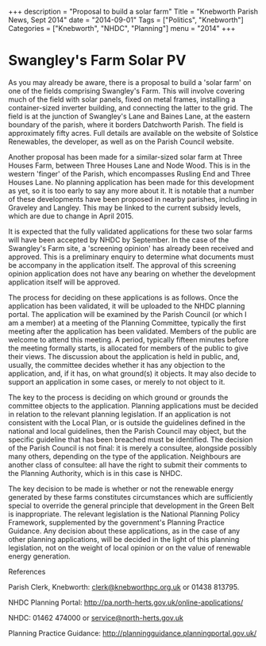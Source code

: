 +++
description = "Proposal to build a solar farm"
Title = "Knebworth Parish News, Sept 2014"
date = "2014-09-01"
Tags = ["Politics", "Knebworth"]
Categories = ["Knebworth", "NHDC", "Planning"]
menu = "2014"
+++

# Swangley's Farm Solar PV

As you may already be aware, there is a proposal to build a 'solar farm'
on one of the fields comprising Swangley's Farm. This will involve
covering much of the field with solar panels, fixed on metal frames,
installing a container-sized inverter building, and connecting the
latter to the grid. The field is at the junction of Swangley's Lane and
Baines Lane, at the eastern boundary of the parish, where it borders
Datchworth Parish. The field is approximately fifty acres. Full details
are available on the website of Solstice Renewables, the developer, as
well as on the Parish Council website.

Another proposal has been made for a similar-sized solar farm at Three
Houses Farm, between Three Houses Lane and Node Wood. This is in the
western 'finger' of the Parish, which encompasses Rusling End and Three
Houses Lane. No planning application has been made for this development
as yet, so it is too early to say any more about it. It is notable that
a number of these developments have been proposed in nearby parishes,
including in Graveley and Langley. This may be linked to the current
subsidy levels, which are due to change in April 2015.

It is expected that the fully validated applications for these two solar
farms will have been accepted by NHDC by September. In the case of the
Swangley's Farm site, a 'screening opinion' has already been received
and approved. This is a preliminary enquiry to determine what documents
must be accompany in the application itself. The approval of this
screening opinion application does not have any bearing on whether the
development application itself will be approved.

The process for deciding on these applications is as follows. Once the
application has been validated, it will be uploaded to the NHDC planning
portal. The application will be examined by the Parish Council (or which
I am a member) at a meeting of the Planning Committee, typically the
first meeting after the application has been validated. Members of the
public are welcome to attend this meeting. A period, typically fifteen
minutes before the meeting formally starts, is allocated for members of
the public to give their views. The discussion about the application is
held in public, and, usually, the committee decides whether it has any
objection to the application, and, if it has, on what ground(s) it
objects. It may also decide to support an application in some cases, or
merely to not object to it.

The key to the process is deciding on which ground or grounds the
committee objects to the application. Planning applications must be
decided in relation to the relevant planning legislation. If an
application is not consistent with the Local Plan, or is outside the
guidelines defined in the national and local guidelines, then the Parish
Council may object, but the specific guideline that has been breached
must be identified. The decision of the Parish Council is not final: it
is merely a consultee, alongside possibly many others, depending on the
type of the application. Neighbours are another class of consultee: all
have the right to submit their comments to the Planning Authority, which
is in this case is NHDC.

The key decision to be made is whether or not the renewable energy
generated by these farms constitutes circumstances which are
sufficiently special to override the general principle that development
in the Green Belt is inappropriate. The relevant legislation is the
National Planning Policy Framework, supplemented by the government's
Planning Practice Guidance. Any decision about these applications, as in
the case of any other planning applications, will be decided in the
light of this planning legislation, not on the weight of local opinion
or on the value of renewable energy generation.

References

Parish Clerk, Knebworth: clerk@knebworthpc.org.uk or 01438 813795.

NHDC Planning Portal: http://pa.north-herts.gov.uk/online-applications/

NHDC: 01462 474000 or service@north-herts.gov.uk

Planning Practice Guidance:
http://planningguidance.planningportal.gov.uk/
